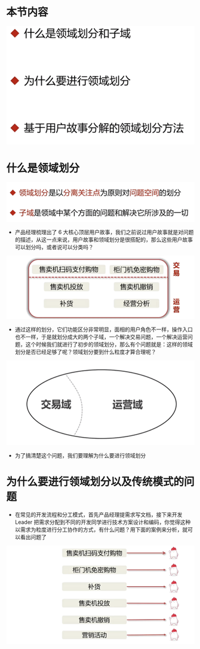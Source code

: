 # 本节内容

![](image/Pasted%20image%2020220909213541.png)

# 什么是领域划分

![](image/Pasted%20image%2020220909220741.png)

- 产品经理梳理出了 6 大核心顶层用户故事，我们之前说过用户故事就是对问题的描述，从这一点来说，用户故事和领域划分是很搭配的，那么这些用户故事可以划分吗，或者说可以分类吗？

![](image/Pasted%20image%2020220910000623.png)

- 通过这样的划分，它们功能区分非常明显，面相的用户角色不一样，操作入口也不一样，于是就划分成大的两个子域，一个解决交易问题，一个解决运营问题，这个时候我们就进行了初步的领域划分，那么有个问题就是：这样的领域划分是否已经足够了呢？领域划分要到什么粒度才算合理呢？

![](image/Pasted%20image%2020220910001203.png)

- 为了搞清楚这个问题，我们要理解为什么要进行领域划分

# 为什么要进行领域划分以及传统模式的问题

- 在常见的开发流程和分工模式，首先产品经理提需求写文档，接下来开发 Leader 把需求分配到不同的开发同学进行技术方案设计和编码，你觉得这种以需求为粒度进行分工协作的方式，有什么问题？用下面的案例来分析，就可以看出问题了

![](image/Pasted%20image%2020220910003650.png)

